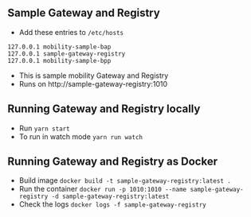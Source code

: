 ## Sample Gateway and Registry

- Add these entries to `/etc/hosts`
```
127.0.0.1 mobility-sample-bap
127.0.0.1 sample-gateway-registry
127.0.0.1 mobility-sample-bpp
```
- This is sample mobility Gateway and Registry
- Runs on http://sample-gateway-registry:1010

## Running Gateway and Registry locally

- Run `yarn start`
- To run in watch mode `yarn run watch`

## Running Gateway and Registry as Docker

- Build image `docker build -t sample-gateway-registry:latest .`
- Run the container `docker run -p 1010:1010 --name sample-gateway-registry -d sample-gateway-registry:latest`
- Check the logs `docker logs -f sample-gateway-registry`
